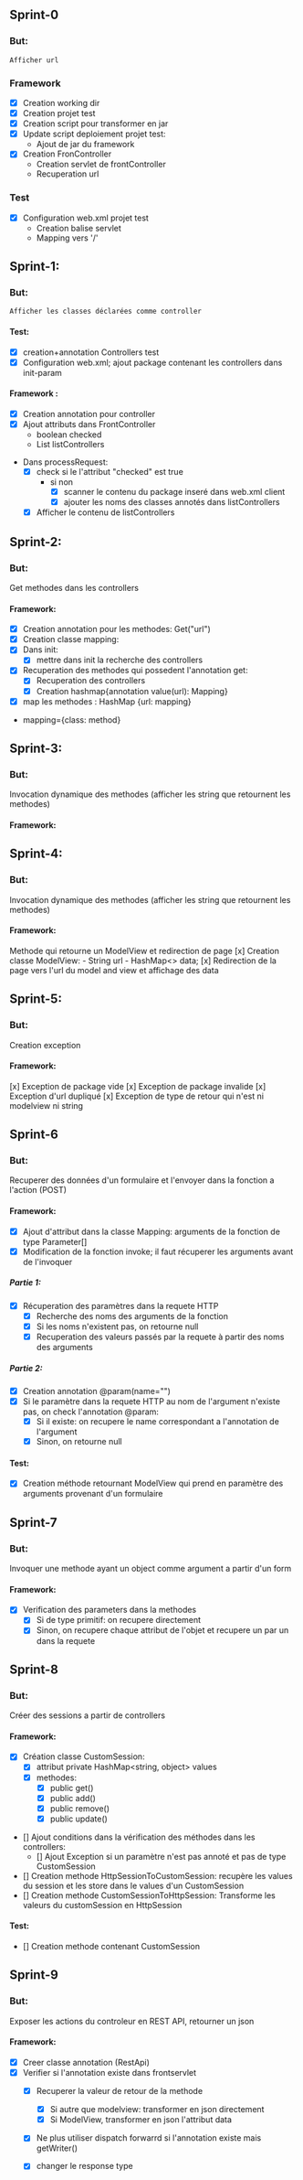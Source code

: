 ## Sprint-0
### But:
    Afficher url
### Framework
- [x] Creation working dir
- [x] Creation projet test
- [x] Creation script pour transformer en jar
- [x] Update script deploiement projet test:
    - Ajout de jar du framework
- [x] Creation FronController
    - Creation servlet de frontController 
    - Recuperation url 
### Test
- [x] Configuration web.xml projet test
    - Creation balise servlet
    - Mapping vers '/'

## Sprint-1:
### But:
    Afficher les classes déclarées comme controller
    
#### Test:
- [x] creation+annotation Controllers test
- [x] Configuration web.xml;
    ajout package contenant les controllers dans init-param

#### Framework : 
- [x] Creation annotation pour controller
- [x] Ajout attributs dans FrontController
    - boolean checked
    - List<String> listControllers
- Dans processRequest:
    - [x] check si le l'attribut "checked" est true
        - si non
            - [x] scanner le contenu du package inseré dans web.xml client
            - [x] ajouter les noms des classes annotés dans listControllers
    - [x] Afficher le contenu de listControllers

## Sprint-2:
### But:
Get methodes dans les controllers

#### Framework:
- [x] Creation annotation pour les methodes: Get("url")
- [x] Creation classe mapping:
- [x] Dans init: 
    - [x] mettre dans init la recherche des controllers 
- [x] Recuperation des methodes qui possedent l'annotation get:
    - [x] Recuperation des controllers
    - [x] Creation hashmap{annotation value(url): Mapping}
- [x] map les methodes : HashMap {url: mapping}
- mapping={class: method}

## Sprint-3:
### But:
Invocation dynamique des methodes (afficher les string que retournent les methodes)

#### Framework:


## Sprint-4:
### But:
Invocation dynamique des methodes (afficher les string que retournent les methodes)

#### Framework:
Methode qui retourne un ModelView et redirection de page
[x] Creation classe ModelView:
    - String url
    - HashMap<> data;
[x] Redirection de la page vers l'url du model and view et affichage des data

## Sprint-5:
### But: 
Creation exception 

#### Framework:
[x] Exception de package vide
[x] Exception de package invalide
[x] Exception d'url dupliqué 
[x] Exception de type de retour qui n'est ni modelview ni string


## Sprint-6
### But: 
Recuperer des données d'un formulaire et l'envoyer dans la fonction a l'action (POST)

#### Framework:
- [x] Ajout d'attribut dans la classe Mapping: arguments de la fonction de type Parameter[]
- [x] Modification de la fonction invoke; il faut récuperer les arguments avant de l'invoquer
##### Partie 1:
- [x] Récuperation des paramètres dans la requete HTTP 
    - [x] Recherche des noms des arguments de la fonction
    - [x] Si les noms n'existent pas, on retourne null
    - [x] Recuperation des valeurs passés par la requete à partir des noms des arguments
##### Partie 2:
- [x] Creation annotation @param(name="")
- [x] Si le paramètre dans la requete HTTP au nom de l'argument n'existe pas, on check l'annotation @param:
    - [x] Si il existe: on recupere le name correspondant a l'annotation de l'argument
    - [x] Sinon, on retourne null
#### Test:
- [x] Creation méthode retournant ModelView qui prend en paramètre des arguments provenant d'un formulaire

## Sprint-7
### But:
Invoquer une methode ayant un object comme argument a partir d'un form  

#### Framework:
- [x] Verification des parameters dans la methodes
    - [x] Si de type primitif: on recupere directement 
    - [x] Sinon, on recupere chaque attribut de l'objet et recupere un par un dans la requete

## Sprint-8
### But:
Créer des sessions a partir de controllers
#### Framework:
- [x] Création classe CustomSession: 
    - [x] attribut private HashMap<string, object> values
    - [x] methodes:
        - [x] public get()
        - [x] public add()
        - [x] public remove()
        - [x] public update()
- [] Ajout conditions dans la vérification des méthodes dans les controllers:
    - [] Ajout Exception si un paramètre n'est pas annoté et pas de type CustomSession
- [] Creation methode HttpSessionToCustomSession: recupère les values du session et les store dans le values d'un CustomSession
- [] Creation methode CustomSessionToHttpSession: Transforme les valeurs du customSession en HttpSession

#### Test:
- [] Creation methode contenant CustomSession

## Sprint-9
### But: 
Exposer les actions du controleur en REST API, retourner un json
#### Framework:
- [x] Creer classe annotation (RestApi)
- [x] Verifier si l'annotation existe dans frontservlet
    - [x] Recuperer la valeur de retour de la methode 
        - [x] Si autre que modelview: transformer en json directement
        - [x] Si ModelView, transformer en json l'attribut data
    - [x] Ne plus utiliser dispatch forwarrd si l'annotation existe mais getWriter()
    - [x] changer le response type

